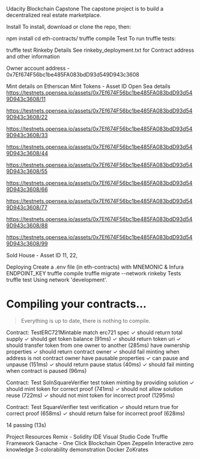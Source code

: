 Udacity Blockchain Capstone
The capstone project is to build a decentralized real estate marketplace.

Install
To install, download or clone the repo, then:

npm install
cd eth-contracts/
truffle compile
Test
To run truffle tests:

truffle test
Rinkeby Details
See rinkeby_deployment.txt for Contract address and other information

Owner account address -
0x7Ef674F56bc1be485FA083bdD93d549D943c3608

Mint details on Etherscan
Mint Tokens - Asset ID
Open Sea details
https://testnets.opensea.io/assets/0x7Ef674F56bc1be485FA083bdD93d549D943c3608/11

https://testnets.opensea.io/assets/0x7Ef674F56bc1be485FA083bdD93d549D943c3608/22

https://testnets.opensea.io/assets/0x7Ef674F56bc1be485FA083bdD93d549D943c3608/33

https://testnets.opensea.io/assets/0x7Ef674F56bc1be485FA083bdD93d549D943c3608/44

https://testnets.opensea.io/assets/0x7Ef674F56bc1be485FA083bdD93d549D943c3608/55

https://testnets.opensea.io/assets/0x7Ef674F56bc1be485FA083bdD93d549D943c3608/66

https://testnets.opensea.io/assets/0x7Ef674F56bc1be485FA083bdD93d549D943c3608/77

https://testnets.opensea.io/assets/0x7Ef674F56bc1be485FA083bdD93d549D943c3608/88

https://testnets.opensea.io/assets/0x7Ef674F56bc1be485FA083bdD93d549D943c3608/99


Sold House - Asset ID 11, 22,

Deploying
Create a .env file (in eth-contracts) with MNEMONIC & Infura ENDPOINT_KEY
truffle compile
truffle migrate --network rinkeby
Tests
truffle test
Using network 'development'.


Compiling your contracts...
===========================
> Everything is up to date, there is nothing to compile.



  Contract: TestERC721Mintable
    match erc721 spec
      ✓ should return total supply
      ✓ should get token balance (91ms)
      ✓ should return token uri
      ✓ should transfer token from one owner to another (285ms)
    have ownership properties
      ✓ should return contract owner
      ✓ should fail minting when address is not contract owner
    have pausable properties
      ✓ can pause and unpause (151ms)
      ✓ should return pause status (40ms)
      ✓ should fail minting when contract is paused (96ms)

  Contract: Test SolnSquareVerifier
    test token minting by providing solution
      ✓ should mint token for correct proof (741ms)
      ✓ should not allow solution reuse (722ms)
      ✓ should not mint token for incorrect proof (1295ms)

  Contract: Test SquareVerifier
    test verification
      ✓ should return true for correct proof (658ms)
      ✓ should return false for incorrect proof (628ms)


  14 passing (13s)



Project Resources
Remix - Solidity IDE
Visual Studio Code
Truffle Framework
Ganache - One Click Blockchain
Open Zeppelin
Interactive zero knowledge 3-colorability demonstration
Docker
ZoKrates